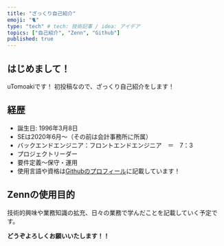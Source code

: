 ```yaml
---
title: "ざっくり自己紹介"
emoji: "🐈‍"
type: "tech" # tech: 技術記事 / idea: アイデア
topics: ["自己紹介", "Zenn", "Github"]
published: true
---
```


## はじめまして！
uTomoakiです！
初投稿なので、ざっくり自己紹介をします！

## 経歴
- 誕生日: 1996年3月8日
- SEは2020年6月〜（その前は会計事務所に所属）
- バックエンドエンジニア：フロントエンドエンジニア　＝　7：3
- プロジェクトリーダー
- 要件定義〜保守・運用
- 使用言語や資格は[Githubのプロフィール](https://github.com/uTomoaki)に記載しています！

## Zennの使用目的
技術的興味や業務知識の拡充、日々の業務で学んだことを記載していく予定です。

**どうぞよろしくお願いいたします！！**

